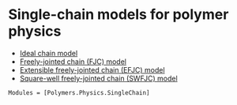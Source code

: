 # Single-chain models for polymer physics

  * [Ideal chain model](../ideal)
  * [Freely-jointed chain (FJC) model](../fjc)
  * [Extensible freely-jointed chain (EFJC) model](../efjc)
  * [Square-well freely-jointed chain (SWFJC) model](../swfjc)

```@autodocs
Modules = [Polymers.Physics.SingleChain]
```
